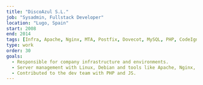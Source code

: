 ```yaml
---
title: "DiscoAzul S.L."
job: "Sysadmin, Fullstack Developer"
location: "Lugo, Spain"
start: 2008
end: 2014
tags: [Infra, Apache, Nginx, MTA, Postfix, Dovecot, MySQL, PHP, CodeIgniter, Kohana, JS]
type: work
order: 30
goals:
  - Responsible for company infrastructure and environments.
  - Server management with Linux, Debian and tools like Apache, Nginx, Sphinx, MTA, MySQL
  - Contributed to the dev team with PHP and JS.
---
```


